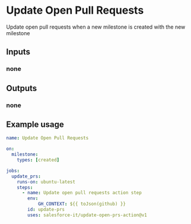 # Update Open Pull Requests
Update open pull requests when a new milestone is created with the new milestone

## Inputs

### none

## Outputs

### none

## Example usage
```yml
name: Update Open Pull Requests

on:
  milestone:
    types: [created]

jobs:
  update_prs:
    runs-on: ubuntu-latest
    steps:
      - name: Update open pull requests action step
        env:
            GH_CONTEXT: ${{ toJson(github) }}
        id: update-prs
        uses: salesforce-it/update-open-prs-action@v1
```
